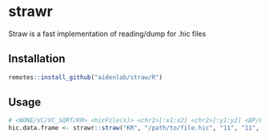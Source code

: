 # strawr
Straw is a fast implementation of reading/dump for .hic files

## Installation
```R
remotes::install_github("aidenlab/straw/R")
```

## Usage
```R
# <NONE/VC/VC_SQRT/KR> <hicFile(s)> <chr1>[:x1:x2] <chr2>[:y1:y2] <BP/FRAG> <binsize>
hic.data.frame <- strawr::straw("KR", "/path/to/file.hic", "11", "11", "BP", 10000)
```
